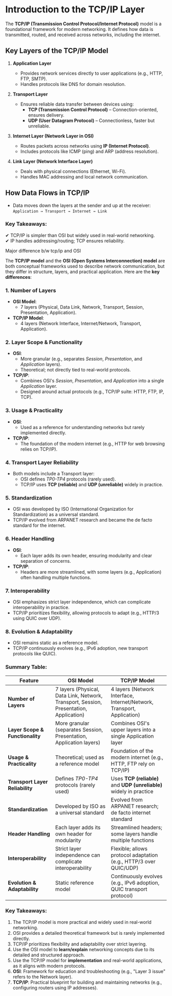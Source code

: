 

# Introduction to the TCP/IP Layer  

The **TCP/IP (Transmission Control Protocol/Internet Protocol)** model is a foundational framework for modern networking. It defines how data is transmitted, routed, and received across networks, including the internet.  

## Key Layers of the TCP/IP Model  

1. **Application Layer**  
   - Provides network services directly to user applications (e.g., HTTP, FTP, SMTP).  
   - Handles protocols like DNS for domain resolution.  

2. **Transport Layer**  
   - Ensures reliable data transfer between devices using:  
     - **TCP (Transmission Control Protocol)** – Connection-oriented, ensures delivery.  
     - **UDP (User Datagram Protocol)** – Connectionless, faster but unreliable.  

3. **Internet Layer (Network Layer in OSI)**  
   - Routes packets across networks using **IP (Internet Protocol)**.  
   - Includes protocols like ICMP (ping) and ARP (address resolution).  

4. **Link Layer (Network Interface Layer)**  
   - Deals with physical connections (Ethernet, Wi-Fi).  
   - Handles MAC addressing and local network communication.  

## How Data Flows in TCP/IP  
- Data moves down the layers at the sender and up at the receiver:  
  `Application → Transport → Internet → Link`  

### Key Takeaways:  
✔ TCP/IP is simpler than OSI but widely used in real-world networking.  
✔ IP handles addressing/routing; TCP ensures reliability.  

Major difference b/w tcp/ip and OSI

 The **TCP/IP model** and the **OSI (Open Systems Interconnection) model** are both conceptual frameworks used to describe network communication, but they differ in structure, layers, and practical application. Here are the **key differences**:

### 1. **Number of Layers**
   - **OSI Model**:  
     - 7 layers (Physical, Data Link, Network, Transport, Session, Presentation, Application).  
   - **TCP/IP Model**:  
     - 4 layers (Network Interface, Internet/Network, Transport, Application).  

### 2. **Layer Scope & Functionality**
   - **OSI**:  
     - More granular (e.g., separates *Session*, *Presentation*, and *Application* layers).  
     - Theoretical; not directly tied to real-world protocols.  
   - **TCP/IP**:  
     - Combines OSI's *Session*, *Presentation*, and *Application* into a single *Application* layer.  
     - Designed around actual protocols (e.g., TCP/IP suite: HTTP, FTP, IP, TCP).  

### 3. **Usage & Practicality**
   - **OSI**:  
     - Used as a reference for understanding networks but rarely implemented directly.  
   - **TCP/IP**:  
     - The foundation of the modern internet (e.g., HTTP for web browsing relies on TCP/IP).  

### 4. **Transport Layer Reliability**
   - Both models include a Transport layer:
     - OSI defines *TP0-TP4* protocols (rarely used).  
     - TCP/IP uses **TCP (reliable)** and **UDP (unreliable)** widely in practice.

### 5. **Standardization**
   - OSI was developed by ISO (International Organization for Standardization) as a universal standard.  
   - TCP/IP evolved from ARPANET research and became the de facto standard for the internet.
### 6. **Header Handling**  
   - **OSI**:  
     - Each layer adds its own header, ensuring modularity and clear separation of concerns.  
   - **TCP/IP**:  
     - Headers are more streamlined, with some layers (e.g., Application) often handling multiple functions.  

### 7. **Interoperability**  
   - OSI emphasizes strict layer independence, which can complicate interoperability in practice.  
   - TCP/IP prioritizes flexibility, allowing protocols to adapt (e.g., HTTP/3 using QUIC over UDP).  

### 8. **Evolution & Adaptability**  
   - OSI remains static as a reference model.  
   - TCP/IP continuously evolves (e.g., IPv6 adoption, new transport protocols like QUIC).  


### Summary Table:

| **Feature**               | **OSI Model**                                                                 | **TCP/IP Model**                                                                 |
|---------------------------|-------------------------------------------------------------------------------|----------------------------------------------------------------------------------|
| **Number of Layers**       | 7 layers (Physical, Data Link, Network, Transport, Session, Presentation, Application) | 4 layers (Network Interface, Internet/Network, Transport, Application)           |
| **Layer Scope & Functionality** | More granular (separates Session, Presentation, Application layers)            | Combines OSI's upper layers into a single Application layer                      |
| **Usage & Practicality**   | Theoretical; used as a reference model                                        | Foundation of the modern internet (e.g., HTTP, FTP rely on TCP/IP)               |
| **Transport Layer Reliability** | Defines *TP0-TP4* protocols (rarely used)                                    | Uses **TCP (reliable)** and **UDP (unreliable)** widely in practice             |
| **Standardization**        | Developed by ISO as a universal standard                                      | Evolved from ARPANET research; de facto internet standard                        |
| **Header Handling**        | Each layer adds its own header for modularity                                 | Streamlined headers; some layers handle multiple functions                       |
| **Interoperability**       | Strict layer independence can complicate interoperability                    | Flexible; allows protocol adaptation (e.g., HTTP/3 over QUIC/UDP)                |
| **Evolution & Adaptability** | Static reference model                                                       | Continuously evolves (e.g., IPv6 adoption, QUIC transport protocol)              |

### Key Takeaways:
1. The TCP/IP model is more practical and widely used in real-world networking.  
2. OSI provides a detailed theoretical framework but is rarely implemented directly.  
3. TCP/IP prioritizes flexibility and adaptability over strict layering.  
4. Use the OSI model to **learn/explain** networking concepts due to its detailed and structured approach.  
5. Use the TCP/IP model for **implementation** and real-world applications, as it aligns with modern protocols.  
6. **OSI**: Framework for education and troubleshooting (e.g., "Layer 3 issue" refers to the Network layer).  
7. **TCP/IP**: Practical blueprint for building and maintaining networks (e.g., configuring routers using IP addresses).